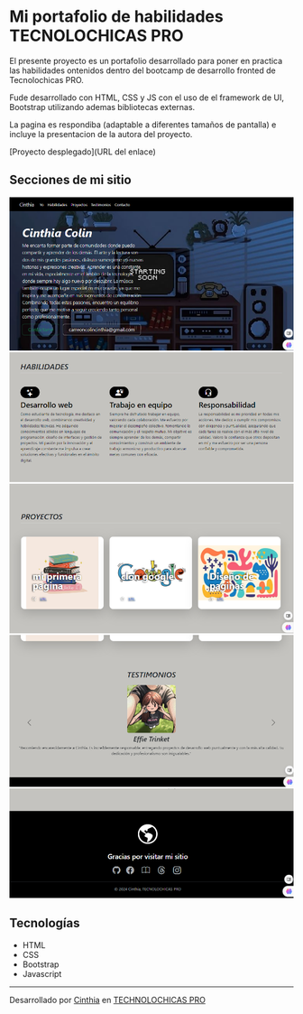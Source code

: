# Mi portafolio de habilidades TECNOLOCHICAS PRO

El presente proyecto es un portafolio desarrollado para poner en practica las habilidades ontenidos dentro del bootcamp de desarrollo fronted de Tecnolochicas PRO.

Fude desarrollado con HTML, CSS y JS con el uso de el framework de UI, Bootstrap utilizando ademas bibliotecas externas. 

La pagina es respondiba (adaptable a diferentes tamaños de pantalla) e incluye la presentacion de la autora del proyecto. 

[Proyecto desplegado](URL del enlace)

## Secciones de mi sitio
![presentacion](fondos/readme/1.png)
![Habilidades](fondos/readme/2.png)
![Proyectos](fondos/readme/3.png)
![Testimonios](fondos/readme/4.png)
![Contacto](fondos/readme/5.png)
## Tecnologías
* HTML
* CSS
* Bootstrap 
* Javascript
---
Desarrollado por [Cinthia](https://www.instagram.com/cn_cindy_16?igsh=M2E4Zzg4ZmZxYzll) en [TECHNOLOCHICAS PRO](https://tecnolochicas.mx/)


